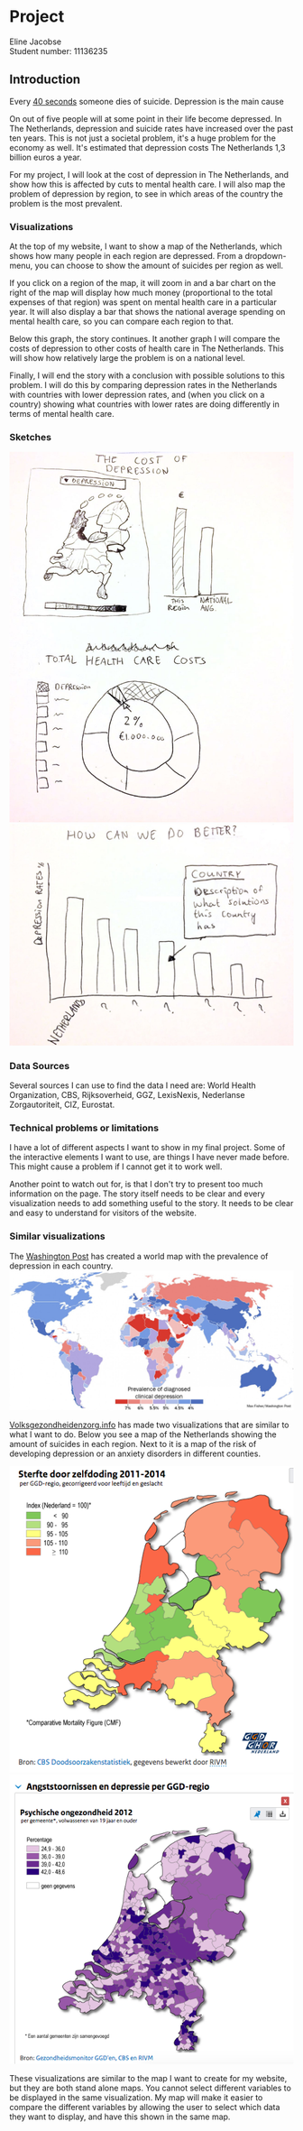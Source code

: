 # Project

Eline Jacobse  
Student number: 11136235

## Introduction

Every [40 seconds](http://www.who.int/mental_health/suicide-prevention/en/) someone dies of suicide. Depression is the main cause


On out of five people will at some point in their life become depressed. In The Netherlands, depression and suicide rates have increased over the past ten years. This is not just a societal problem, it's a huge problem for the economy as well. It's estimated that depression costs The Netherlands 1,3 billion euros a year.

For my project, I will look at the cost of depression in The Netherlands, and show how this is affected by cuts to mental health care. I will also map the problem of depression by region, to see in which areas of the country the problem is the most prevalent.


### Visualizations

At the top of my website, I want to show a map of the Netherlands, which shows how many people in each region are depressed. From a dropdown-menu, you can choose to show the amount of suicides per region as well.

If you click on a region of the map, it will zoom in and a bar chart on the right of the map will display how much money (proportional to the total expenses of that region) was spent on mental health care in a particular year. It will also display a bar that shows the national average spending on mental health care, so you can compare each region to that.

Below this graph, the story continues. It another graph I will compare the costs of depression to other costs of health care in The Netherlands. This will show how relatively large the problem is on a national level.

Finally, I will end the story with a conclusion with possible solutions to this problem. I will do this by comparing depression rates in the Netherlands with countries with lower depression rates, and (when you click on a country) showing what countries with lower rates are doing differently in terms of mental health care.


### Sketches  

![First sketch](doc/Sketch_1.jpeg)
![Second sketch](doc/Sketch_2.jpeg)

### Data Sources
Several sources I can use to find the data I need are: World Health Organization, CBS, Rijksoverheid, GGZ, LexisNexis, Nederlanse Zorgautoriteit, CIZ, Eurostat.

### Technical problems or limitations  

I have a lot of different aspects I want to show in my final project. Some of the interactive elements I want to use, are things I have never made before. This might cause a problem if I cannot get it to work well.

Another point to watch out for, is that I don't try to present too much information on the page. The story itself needs to be clear and every visualization needs to add something useful to the story. It needs to be clear and easy to understand for visitors of the website.

### Similar visualizations

The [Washington Post](https://www.washingtonpost.com/news/worldviews/wp/2013/11/07/a-stunning-map-of-depression-rates-around-the-world/?utm_term=.2ad431790650) has created a world map with the prevalence of depression in each country.
![World suicide map](doc/world_map_depression.jpeg)

[Volksgezondheidenzorg.info](https://www.volksgezondheidenzorg.info/onderwerp/sterfte-naar-doodsoorzaak/regionaal-internationaal/niet-natuurlijk#node-sterfte-door-zelfdoding-ggd-regio) has made two visualizations that are similar to what I want to do. Below you see a map of the Netherlands showing the amount of suicides in each region. Next to it is a map of the risk of developing depression or an anxiety disorders in different counties.

![Volksgezondheidenzorg.info](doc/sterfte-door-zelfdoding.png) ![Risico angsstoornissen en depressie](doc/risico_angststoornissen_depressie.png)

These visualizations are similar to the map I want to create for my website, but they are both stand alone maps. You cannot select different variables to be displayed in the same visualization. My map will make it easier to compare the different variables by allowing the user to select which data they want to display, and have this shown in the same map.
